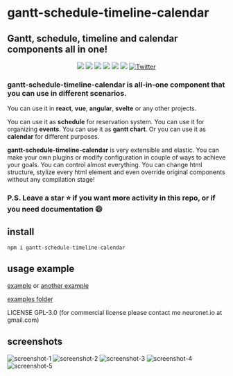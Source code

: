 # gantt-schedule-timeline-calendar

## Gantt, schedule, timeline and calendar components all in one!

<div style="display:block;text-align:center">
<img src="https://api.codacy.com/project/badge/Grade/732e0ef156344594b48584af97ba1e4a">
<img src="https://snyk.io/test/github/neuronetio/gantt-schedule-timeline-calendar/badge.svg">
<img src="https://img.badgesize.io/neuronetio/gantt-schedule-timeline-calendar/master/dist/index.umd.js.png?compression=gzip&label=gzipped">
<img src="https://img.shields.io/npm/dm/gantt-schedule-timeline-calendar.svg">
<img src="https://img.shields.io/npm/l/gantt-schedule-timeline-calendar.svg">
<img src="https://badge.fury.io/js/gantt-schedule-timeline-calendar.svg">
<a href="https://twitter.com/intent/tweet?text=Wow:&url=https%3A%2F%2Fgithub.com%2Fneuronetio%2Fgantt-schedule-timeline-calendar"><img alt="Twitter" src="https://img.shields.io/twitter/url/https/github.com/neuronetio/gantt-schedule-timeline-calendar?style=social"></a>
</div>


### gantt-schedule-timeline-calendar is all-in-one component that you can use in different scenarios.

You can use it in **react**, **vue**, **angular**, **svelte** or any other projects.

You can use it as **schedule** for reservation system. You can use it for organizing **events**. You can use it as **gantt chart**. Or you can use it as **calendar** for different purposes.

**gantt-schedule-timeline-calendar** is very extensible and elastic. You can make your own plugins or modify configuration in couple of ways to achieve your goals.
You can control almost everything. You can change html structure, stylize every html element and even override original components without any compilation stage!

### P.S. Leave a star :star: if you want more activity in this repo, or if you need documentation :smile:

## install

`npm i gantt-schedule-timeline-calendar`

## usage example

[example](https://neuronet.io/gantt-schedule-timeline-calendar/scheduler.html) or [another example](https://neuronet.io/gantt-schedule-timeline-calendar/main.html)

[examples folder](https://github.com/neuronetio/gantt-schedule-timeline-calendar/tree/master/dist/examples)

LICENSE GPL-3.0 (for commercial license please contact me neuronet.io at gmail.com)

## screenshots

<img src="https://neuronet.io/screenshots/gstc-1.jpeg" alt="screenshot-1">
<img src="https://neuronet.io/screenshots/gstc-2.jpeg" alt="screenshot-2">
<img src="https://neuronet.io/screenshots/gstc-3.jpeg" alt="screenshot-3">
<img src="https://neuronet.io/screenshots/gstc-4.jpeg" alt="screenshot-4">
<img src="https://neuronet.io/screenshots/gstc-5.jpeg" alt="screenshot-5">
